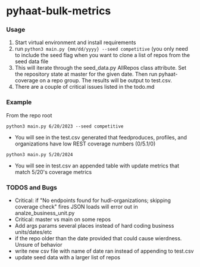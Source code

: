 # pyhaat-bulk-metrics

### Usage

1. Start virtual environment and install requirements
2. run `python3 main.py {mm/dd/yyyy} --seed competitive` (you only need to include the seed flag when you want to clone a list of repos from the seed data file
3. This will iterate through the seed_data.py AllRepos class attribute. Set the repository state at master for the given date. Then run pyhaat-coverage on a repo group. The results will be output to test.csv.
4. There are a couple of critical issues listed in the todo.md

### Example

From the repo root

`python3 main.py 6/20/2023 --seed competitive`

- You will see in the test.csv generated that feedproduces, profiles, and organizations have low REST coverage numbers (0/5.1/0)

`python3 main.py 5/20/2024`

- You will see in test.csv an appended table with update metrics that match 5/20's coverage metrics

### TODOS and Bugs

- Critical: if "No endpoints found for hudl-organizations; skipping coverage check" fires JSON loads will error out in analze_business_unit.py
- Critical: master vs main on some repos
- Add args params several places instead of hard coding business units/dates/etc
- if the repo older than the date provided that could cause wierdness. Unsure of behavior
- write new csv file with name of date ran instead of appending to test.csv
- update seed data with a larger list of repos
